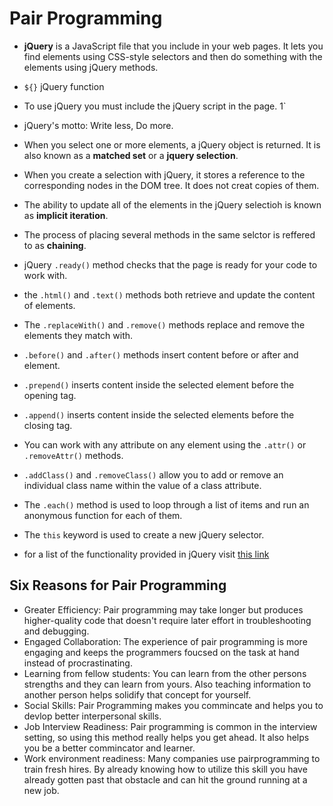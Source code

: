 # Pair Programming

* **jQuery** is a JavaScript file that you include in your web pages. It lets you find elements using CSS-style selectors and then do something with the elements using jQuery methods.
* `${}` jQuery function
* To use jQuery you must include the jQuery script in the page. 1<script src=js/jquery-1.11.0.js></script>`
* jQuery's motto: Write less, Do more.

* When you select one or more elements, a jQuery object is returned. It is also known as a **matched set** or a **jquery selection**.

* When you create a selection with jQuery, it stores a reference to the corresponding nodes in the DOM tree. It does not creat copies of them.

* The ability to update all of the elements in the jQuery selectioh is known as **implicit iteration**.
* The process of placing several methods in the same selctor is reffered to as **chaining**.
* jQuery `.ready()` method checks that the page is ready for your code to work with.
* the `.html()` and `.text()` methods both retrieve and update the content of elements.
* The `.replaceWith()` and `.remove()` methods replace and remove the elements they match with. 
* `.before()` and `.after()` methods insert content before or after and element.
* `.prepend()` inserts content inside the selected element before the opening tag.
* `.append()` inserts content inside the selected elements before the closing tag.
* You can work with any attribute on any element using the `.attr()` or `.removeAttr()` methods.
* `.addClass()` and `.removeClass()` allow you to add or remove an individual class name within the value of a class attribute.
* The `.each()` method is used to loop through a list of items and run an anonymous function for each of them.
* The `this` keyword is used to create a new jQuery selector.

* for a list of the functionality provided in jQuery visit [this link](http://api.jquery.com)


## Six Reasons for Pair Programming

* Greater Efficiency: Pair programming may take longer but produces higher-quality code that doesn't require later effort in troubleshooting and debugging.
* Engaged Collaboration: The experience of pair programming is more engaging and keeps the programmers foucsed on the task at hand instead of procrastinating.
* Learning from fellow students: You can learn from the other persons strengths and they can learn from yours. Also teaching information to another person helps solidify that concept for yourself.
* Social Skills: Pair Programming makes you commincate and helps you to devlop better interpersonal skills.
* Job Interview Readiness: Pair programming is common in the interview setting, so using this method really helps you get ahead. It also helps you be a better commincator and learner.
* Work environment readiness: Many companies use pairprogramming to train fresh hires. By already knowing how to utilize this skill you have already gotten past that obstacle and can hit the ground running at a new job.